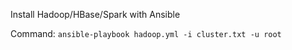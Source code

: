 Install Hadoop/HBase/Spark with Ansible

Command:
```ansible-playbook hadoop.yml -i cluster.txt -u root```
